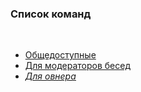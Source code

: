 ### **Список команд**
<br>

- [Общедоступные](general/index.md)
- [Для модераторов бесед](moders/index.md)
- *[Для овнера](owner/index.md)*
